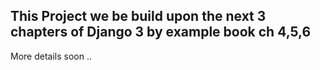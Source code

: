 This Project we be build upon the next 3 chapters of Django 3 by example book ch 4,5,6
----------------------------------------------------------------------------------------
More details soon ..